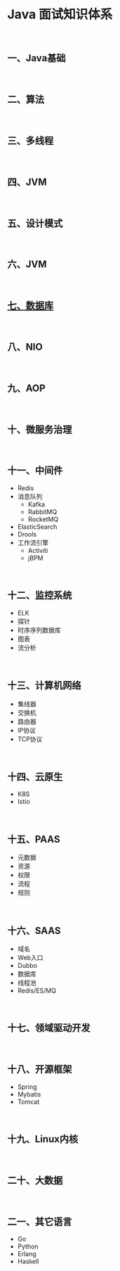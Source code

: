 # Java 面试知识体系

<br />

## 一、Java基础

<br />

## 二、算法

<br />

## 三、多线程

<br />

## 四、JVM

<br />

## 五、设计模式

<br />

## 六、JVM

<br />

## [七、数据库](./04_数据库/index.md)

<br />

## 八、NIO

<br />

## 九、AOP

<br />

## 十、微服务治理

<br />

## 十一、中间件
* Redis
* 消息队列
  * Kafka
  * RabbitMQ
  * RocketMQ 
* ElasticSearch
* Drools
* 工作流引擎
  * Activiti
  * jBPM

<br />

## 十二、监控系统
* ELK
* 探针
* 时序序列数据库
* 图表
* 流分析

<br />

## 十三、计算机网络
* 集线器
* 交换机
* 路由器
* IP协议
* TCP协议

<br />

## 十四、云原生
* K8S
* Istio

<br />

## 十五、PAAS
* 元数据
* 资源
* 权限
* 流程
* 规则

<br />

## 十六、SAAS
* 域名
* Web入口
* Dubbo
* 数据库
* 线程池
* Redis/ES/MQ

<br />

## 十七、领域驱动开发

<br />

## 十八、开源框架
* Spring
* Mybatis
* Tomcat

<br />

## 十九、Linux内核

<br />

## 二十、大数据

<br />

## 二一、其它语言
* Go
* Python
* Erlang
* Haskell



